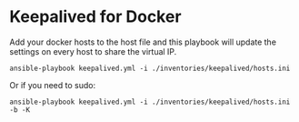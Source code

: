 # Keepalived for Docker
Add your docker hosts to the host file and this playbook will update the settings on every host to share the virtual IP.
```
ansible-playbook keepalived.yml -i ./inventories/keepalived/hosts.ini
```

Or if you need to sudo:
```
ansible-playbook keepalived.yml -i ./inventories/keepalived/hosts.ini -b -K
```